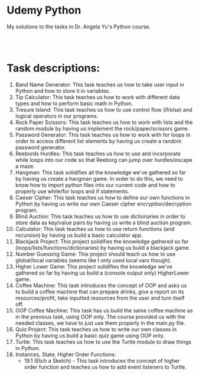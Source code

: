 # Udemy Python
My solutions to the tasks in Dr. Angela Yu's Python course. 


<br/>
<br/>

# Task descriptions:
1. Band Name Generator: This task teaches us how to take user input in Python and how to store it in variables.
2. Tip Calculator: This task teaches us how to work with different data types and how to perform basic math in Python.  
3. Tresure Island: This task teaches us how to use control flow (if/else) and logical operators in our programs. 
4. Rock Paper Scissors: This task teaches us how to work with lists and the random module by having us implement the rock/paper/scissors game.
5. Password Generator: This task teaches us how to work with for loops in order to access different list elements by having us create a random password generator.
6. Reebords Hurdles: This task teaches us how to use and incorporate while loops into our code so that Reeborg can jump over hurdles/escape a maze.
7. Hangman: This task solidifies all the knowledge we've gathered so far by having us create a hangman game. In order to do this, we need to know how to import python files into our current code and how to properly use while/for loops and if statements.
8. Caeser Cipher: This task teaches us how to define our own functions in Python by having us write our own Caeser cipher encryption/decryption program.
9. Blind Auction: This task teaches us how to use dictionaries in order to store data as key/value pairs by having us write a blind auction program.
10. Calculator: This task teaches us how to use return functions (and recursion) by having us build a basic calculator app.
11. Blackjack Project: This project solidifies the knowledge gathered so far (loops/lists/functions/dictionaries) by having us build a blackjack game.
12. Number Guessing Game: This project should teach us how to use global/local variables (seems like I only used local vars though).
14. Higher Lower Game: This project solidifies the knowledge we've gathered so far by having us build a (console output only) HigherLower game.
15. Coffee Machine: This task introduces the concept of OOP and asks us to build a coffee machine that can prepare drinks, give a report on its resources/profit, take inputted resources from the user and turn itself off.
16. OOP Coffee Machine: This task has us build the same coffee machine as in the previous task, using OOP only. The course provided us with the needed classes, we have to just use them properly in the main.py file.
17. Quiz Project: This task teaches us how to write our own classes in Python by having us build a basic quiz game using OOP only.
18. Turtle: This task teaches us how to use the Turtle module to draw things in Python.
19. Instances, State, Higher Order Functions:
    - 19.1 (Etch a Sketch) - This task introduces the concept of higher order function and teaches us how to add event listeners to Turtle. 